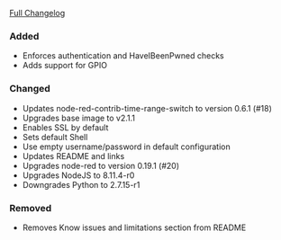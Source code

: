[Full Changelog][changelog]

### Added

- Enforces authentication and HaveIBeenPwned checks
- Adds support for GPIO

### Changed

- Updates node-red-contrib-time-range-switch to version 0.6.1 (#18)
- Upgrades base image to v2.1.1
- Enables SSL by default
- Sets default Shell
- Use empty username/password in default configuration
- Updates README and links
- Upgrades node-red to version 0.19.1 (#20)
- Upgrades NodeJS to 8.11.4-r0
- Downgrades Python to 2.7.15-r1

### Removed

- Removes Know issues and limitations section from README

[changelog]: https://github.com/hassio-addons/addon-node-red/compare/v0.5.0...v0.6.0